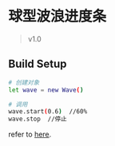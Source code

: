# 球型波浪进度条

> v1.0

## Build Setup

``` bash
# 创建对象
let wave = new Wave()

# 调用
wave.start(0.6)  //60%
wave.stop  //停止
```

refer to [here](http://www.lanrenzhijia.com/others/5028.html).
